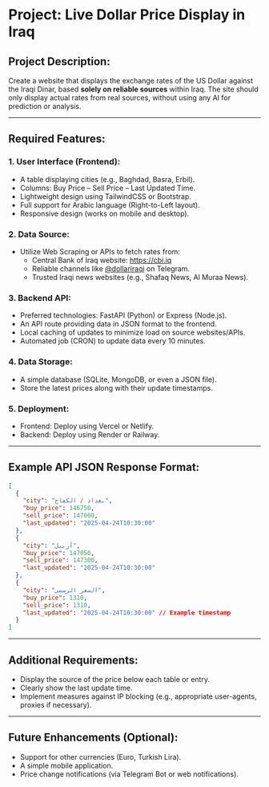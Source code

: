# Project: Live Dollar Price Display in Iraq

## Project Description:
Create a website that displays the exchange rates of the US Dollar against the Iraqi Dinar, based **solely on reliable sources** within Iraq. The site should only display actual rates from real sources, without using any AI for prediction or analysis.

---

## Required Features:

### 1. User Interface (Frontend):
- A table displaying cities (e.g., Baghdad, Basra, Erbil).
- Columns: Buy Price – Sell Price – Last Updated Time.
- Lightweight design using TailwindCSS or Bootstrap.
- Full support for Arabic language (Right-to-Left layout).
- Responsive design (works on mobile and desktop).

### 2. Data Source:
- Utilize Web Scraping or APIs to fetch rates from:
  - Central Bank of Iraq website: https://cbi.iq
  - Reliable channels like [@dollariraqi](https://t.me/dollariraqi) on Telegram.
  - Trusted Iraqi news websites (e.g., Shafaq News, Al Muraa News).

### 3. Backend API:
- Preferred technologies: FastAPI (Python) or Express (Node.js).
- An API route providing data in JSON format to the frontend.
- Local caching of updates to minimize load on source websites/APIs.
- Automated job (CRON) to update data every 10 minutes.

### 4. Data Storage:
- A simple database (SQLite, MongoDB, or even a JSON file).
- Store the latest prices along with their update timestamps.

### 5. Deployment:
- Frontend: Deploy using Vercel or Netlify.
- Backend: Deploy using Render or Railway.

---

## Example API JSON Response Format:
```json
[
  {
    "city": "بغداد / الكفاح",
    "buy_price": 146750,
    "sell_price": 147000,
    "last_updated": "2025-04-24T10:30:00"
  },
  {
    "city": "أربيل",
    "buy_price": 147050,
    "sell_price": 147300,
    "last_updated": "2025-04-24T10:30:00"
  },
  {
    "city": "السعر الرسمي",
    "buy_price": 1310,
    "sell_price": 1310,
    "last_updated": "2025-04-24T10:30:00" // Example timestamp
  }
]
```

---

## Additional Requirements:
- Display the source of the price below each table or entry.
- Clearly show the last update time.
- Implement measures against IP blocking (e.g., appropriate user-agents, proxies if necessary).

---

## Future Enhancements (Optional):
- Support for other currencies (Euro, Turkish Lira).
- A simple mobile application.
- Price change notifications (via Telegram Bot or web notifications).
